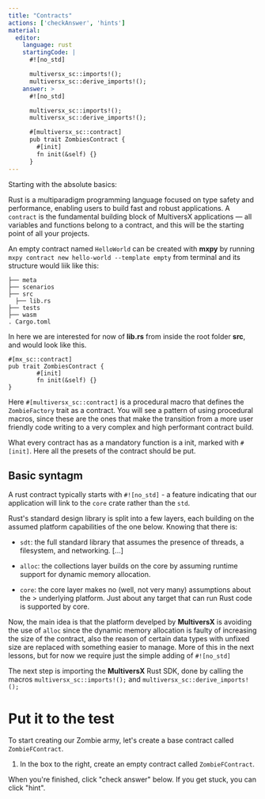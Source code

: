 ```yaml
---
title: "Contracts"
actions: ['checkAnswer', 'hints']
material: 
  editor:
    language: rust
    startingCode: |
      #![no_std]

      multiversx_sc::imports!();
      multiversx_sc::derive_imports!();
    answer: > 
      #![no_std]

      multiversx_sc::imports!();
      multiversx_sc::derive_imports!();

      #[multiversx_sc::contract]
      pub trait ZombiesContract {
        #[init]
        fn init(&self) {}
      }
---
```



Starting with the absolute basics:

Rust is a multiparadigm  programming language focused on type safety and performance, enabling users to build fast and robust applications. A `contract` is the fundamental building block of MultiversX applications — all variables and functions belong to a contract, and this will be the starting point of all your projects.

An empty contract named `HelloWorld` can be created with **mxpy** by running `mxpy contract new hello-world --template empty` from terminal and its structure would liik like this:

```
├── meta
├── scenarios
├── src
  ├── lib.rs
├── tests
├── wasm
. Cargo.toml
```
In here we are interested for now of **lib.rs** from inside the root folder **src**, and would look like this.

```
#[mx_sc::contract]
pub trait ZombiesContract {
        #[init]
        fn init(&self) {}
}
```

Here `#[multiversx_sc::contract]` is a procedural macro that defines the `ZombieFactory` trait as a contract. You will see a pattern of using procedural macros, since these are the ones that make the transition from a more user friendly code writing to a very complex and high performant contract build.

What every contract has as a mandatory function is a init, marked with `#[init]`. Here all the presets of the contract should be put.

## Basic syntagm

A rust contract typically starts with `#![no_std]` - a feature indicating that our application will link to the `core` crate rather than the `std`.

Rust's standard design library is split into a few layers, each building on the assumed platform capabilities of the one below. Knowing that there is:

- `sdt`: the full standard library that assumes the presence of threads, a filesystem, and networking. [...]

- `alloc`: the collections layer builds on the core by assuming runtime support for dynamic memory allocation.

- `core`: the core layer makes no (well, not very many) assumptions about the > underlying platform. Just about any target that can run Rust code is supported by core.

Now, the main idea is that the platform develped by **MultiversX** is avoiding the use of `alloc` since the dynamic memory allocation is faulty of increasing the size of the contract, also the reason of certain data types with unfixed size are replaced with something easier to manage. More of this in the next lessons, but for now we require just the simple adding of `#![no_std]`

The next step is importing the **MultiversX** Rust SDK, done by calling the macros `multiversx_sc::imports!();` and `multiversx_sc::derive_imports!();`

# Put it to the test

To start creating our Zombie army, let's create a base contract called `ZombieFContract`.

1. In the box to the right, create an empty contract called `ZombieFContract`.

When you're finished, click "check answer" below. If you get stuck, you can click "hint".
